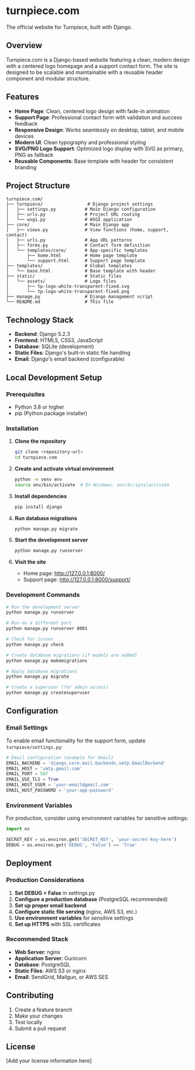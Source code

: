 # turnpiece.com

The official website for Turnpiece, built with Django.

## Overview

Turnpiece.com is a Django-based website featuring a clean, modern design with a centered logo homepage and a support contact form. The site is designed to be scalable and maintainable with a reusable header component and modular structure.

## Features

- **Home Page**: Clean, centered logo design with fade-in animation
- **Support Page**: Professional contact form with validation and success feedback
- **Responsive Design**: Works seamlessly on desktop, tablet, and mobile devices
- **Modern UI**: Clean typography and professional styling
- **SVG/PNG Logo Support**: Optimized logo display with SVG as primary, PNG as fallback
- **Reusable Components**: Base template with header for consistent branding

## Project Structure

```
turnpiece.com/
├── turnpiece/                 # Django project settings
│   ├── settings.py           # Main Django configuration
│   ├── urls.py               # Project URL routing
│   └── wsgi.py               # WSGI application
├── core/                     # Main Django app
│   ├── views.py              # View functions (home, support, contact)
│   ├── urls.py               # App URL patterns
│   ├── forms.py              # Contact form definition
│   └── templates/core/       # App-specific templates
│       ├── home.html         # Home page template
│       └── support.html      # Support page template
├── templates/                # Global templates
│   └── base.html             # Base template with header
├── static/                   # Static files
│   └── assets/               # Logo files
│       ├── tp-logo-white-transparent-fixed.svg
│       └── tp-logo-white-transparent-fixed.png
├── manage.py                 # Django management script
└── README.md                 # This file
```

## Technology Stack

- **Backend**: Django 5.2.3
- **Frontend**: HTML5, CSS3, JavaScript
- **Database**: SQLite (development)
- **Static Files**: Django's built-in static file handling
- **Email**: Django's email backend (configurable)

## Local Development Setup

### Prerequisites

- Python 3.8 or higher
- pip (Python package installer)

### Installation

1. **Clone the repository**

   ```bash
   git clone <repository-url>
   cd turnpiece.com
   ```

2. **Create and activate virtual environment**

   ```bash
   python -m venv env
   source env/bin/activate  # On Windows: env\Scripts\activate
   ```

3. **Install dependencies**

   ```bash
   pip install django
   ```

4. **Run database migrations**

   ```bash
   python manage.py migrate
   ```

5. **Start the development server**

   ```bash
   python manage.py runserver
   ```

6. **Visit the site**
   - Home page: http://127.0.0.1:8000/
   - Support page: http://127.0.0.1:8000/support/

### Development Commands

```bash
# Run the development server
python manage.py runserver

# Run on a different port
python manage.py runserver 8001

# Check for issues
python manage.py check

# Create database migrations (if models are added)
python manage.py makemigrations

# Apply database migrations
python manage.py migrate

# Create a superuser (for admin access)
python manage.py createsuperuser
```

## Configuration

### Email Settings

To enable email functionality for the support form, update `turnpiece/settings.py`:

```python
# Email configuration (example for Gmail)
EMAIL_BACKEND = 'django.core.mail.backends.smtp.EmailBackend'
EMAIL_HOST = 'smtp.gmail.com'
EMAIL_PORT = 587
EMAIL_USE_TLS = True
EMAIL_HOST_USER = 'your-email@gmail.com'
EMAIL_HOST_PASSWORD = 'your-app-password'
```

### Environment Variables

For production, consider using environment variables for sensitive settings:

```python
import os

SECRET_KEY = os.environ.get('SECRET_KEY', 'your-secret-key-here')
DEBUG = os.environ.get('DEBUG', 'False') == 'True'
```

## Deployment

### Production Considerations

1. **Set DEBUG = False** in settings.py
2. **Configure a production database** (PostgreSQL recommended)
3. **Set up proper email backend**
4. **Configure static file serving** (nginx, AWS S3, etc.)
5. **Use environment variables** for sensitive settings
6. **Set up HTTPS** with SSL certificates

### Recommended Stack

- **Web Server**: nginx
- **Application Server**: Gunicorn
- **Database**: PostgreSQL
- **Static Files**: AWS S3 or nginx
- **Email**: SendGrid, Mailgun, or AWS SES

## Contributing

1. Create a feature branch
2. Make your changes
3. Test locally
4. Submit a pull request

## License

[Add your license information here]
